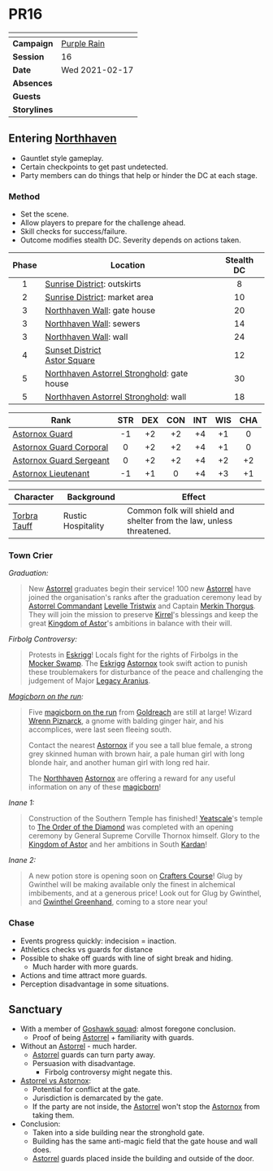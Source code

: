 # PR16

| []() | |
| --- | --- |
| **Campaign** | [Purple Rain](../purple-rain.md) |
| **Session** | 16 |
| **Date** | Wed 2021-02-17 |
| **Absences** | |
| **Guests** | |
| **Storylines** | |

## Entering [Northhaven](../../../astarus/places/cities/northhaven.md)

- Gauntlet style gameplay.
- Certain checkpoints to get past undetected.
- Party members can do things that help or hinder the DC at each stage.

### Method

- Set the scene.
- Allow players to prepare for the challenge ahead.
- Skill checks for success/failure.
- Outcome modifies stealth DC. Severity depends on actions taken.

| Phase | Location | Stealth DC |
|:---:| --- |:---:|
| 1 | [Sunrise District](../../../astarus/places/districts/sunrise-district.md): outskirts | 8 |
| 2 | [Sunrise District](../../../astarus/places/districts/sunrise-district.md): market area | 10 |
| 3 | [Northhaven Wall](../../../astarus/places/structures/northhaven-wall.md): gate house | 20 |
| 3 | [Northhaven Wall](../../../astarus/places/structures/northhaven-wall.md): sewers | 14 |
| 3 | [Northhaven Wall](../../../astarus/places/structures/northhaven-wall.md): wall | 24 |
| 4 | [Sunset District](../../../astarus/places/districts/sunset-district.md)<br />[Astor Square](../../../astarus/places/structures/astor-square.md) | 12 |
| 5 | [Northhaven Astorrel Stronghold](../../../astarus/places/strongholds/northhaven-astorrel-stronghold.md): gate house | 30 |
| 5 | [Northhaven Astorrel Stronghold](../../../astarus/places/strongholds/northhaven-astorrel-stronghold.md): wall | 18 |

| Rank | STR | DEX | CON | INT | WIS | CHA |
| --- |:---:|:---:|:---:|:---:|:---:|:---:|
| [Astornox Guard](../../../astarus/civilisations/kingdom-of-astor/organisations/astornox/ranks/1-guard.md) | -1 | +2 | +2 | +4 | +1 | 0 |
| [Astornox Guard Corporal](../../../astarus/civilisations/kingdom-of-astor/organisations/astornox/ranks/2-guard-corporal.md) | 0 | +2 | +2 | +4 | +1 | 0 |
| [Astornox Guard Sergeant](../../../astarus/civilisations/kingdom-of-astor/organisations/astornox/ranks/3-guard-sergeant.md) | 0 | +2 | +2 | +4 | +2 | +2 |
| [Astornox Lieutenant](../../../astarus/civilisations/kingdom-of-astor/organisations/astornox/ranks/4-lieutenant.md) | -1 | +1 | 0 | +4 | +3 | +1 |

| Character | Background | Effect |
| --- | --- | --- |
| [Torbra Tauff](../../../astarus/people/torbra-tauff.md) | Rustic Hospitality | Common folk will shield and shelter from the law, unless threatened. |

### Town Crier

*Graduation:*

> New [Astorrel](../../../astarus/civilisations/kingdom-of-astor/organisations/astorrel/astorrel.md) graduates begin their service! 100 new [Astorrel](../../../astarus/civilisations/kingdom-of-astor/organisations/astorrel/astorrel.md) have joined the organisation's ranks after the graduation ceremony lead by [Astorrel Commandant](../../../astarus/civilisations/kingdom-of-astor/organisations/astorrel/ranks/8-commandant.md) [Levelle Tristwix](../../../astarus/people/levelle-tristwix.md) and Captain [Merkin Thorgus](../../../astarus/people/merkin-thorgus.md). They will join the mission to preserve [Kirrel](../../../astarus/gods/gods/kirrel.md)'s blessings and keep the great [Kingdom of Astor](../../../astarus/civilisations/kingdom-of-astor/README.md)'s ambitions in balance with their will.

*Firbolg Controversy:*

> Protests in [Eskrigg](../../../astarus/places/cities/eskrigg.md)! Locals fight for the rights of Firbolgs in the [Mocker Swamp](../../../astarus/places/forests/mocker-swamp.md). The [Eskrigg](../../../astarus/places/cities/eskrigg.md) [Astornox](../../../astarus/civilisations/kingdom-of-astor/organisations/astornox/astornox.md) took swift action to punish these troublemakers for disturbance of the peace and challenging the judgement of Major [Legacy Aranius](../../../astarus/people/legacy-aranius.md).

*[Magicborn on the run](../storylines.md/magicborn-on-the-run.md):*

> Five [magicborn on the run](../storylines.md/magicborn-on-the-run.md) from [Goldreach](../../../astarus/civilisations/kingdom-of-astor/settlements/goldreach/README.md) are still at large! Wizard [Wrenn Piznarck](../../../astarus/people/wrenn-piznarck.md), a gnome with balding ginger hair, and his accomplices, were last seen fleeing south.
> 
> Contact the nearest [Astornox](../../../astarus/civilisations/kingdom-of-astor/organisations/astornox/astornox.md) if you see a tall blue female, a strong grey skinned human with brown hair, a pale human girl with long blonde hair, and another human girl with long red hair.
>
> The [Northhaven](../../../astarus/places/cities/northhaven.md) [Astornox](../../../astarus/civilisations/kingdom-of-astor/organisations/astornox/astornox.md) are offering a reward for any useful information on any of these [magicborn](../../../astarus/civilisations/kingdom-of-astor/magicborn.md)!

*Inane 1:*

> Construction of the Southern Temple has finished! [Yeatscale](../../../astarus/places/cities/yeatscale.md)'s temple to [The Order of the Diamond](../../../astarus/gods/the-order-of-the-diamond.md) was completed with an opening ceremony by General Supreme Corville Thornox himself. Glory to the [Kingdom of Astor](../../../astarus/civilisations/kingdom-of-astor/README.md) and her ambitions in South [Kardan](../../../astarus/places/continents/kardan.md)!

*Inane 2:*

> A new potion store is opening soon on [Crafters Course](../../../astarus/places/streets/crafters-course.md)! Glug by Gwinthel will be making available only the finest in alchemical imbibements, and at a generous price! Look out for Glug by Gwinthel, and [Gwinthel Greenhand](../../../astarus/people/gwinthel-greenhand.md), coming to a store near you!

### Chase

- Events progress quickly: indecision = inaction.
- Athletics checks vs guards for distance
- Possible to shake off guards with line of sight break and hiding.
  - Much harder with more guards.
- Actions and time attract more guards.
- Perception disadvantage in some situations.

## Sanctuary

- With a member of [Goshawk squad](../../../astarus/civilisations/kingdom-of-astor/organisations/astorrel/squads/goshawk.md): almost foregone conclusion.
  - Proof of being [Astorrel](../../../astarus/civilisations/kingdom-of-astor/organisations/astorrel/astorrel.md) + familiarity with guards.
- Without an [Astorrel](../../../astarus/civilisations/kingdom-of-astor/organisations/astorrel/astorrel.md) - much harder.
  - [Astorrel](../../../astarus/civilisations/kingdom-of-astor/organisations/astorrel/astorrel.md) guards can turn party away.
  - Persuasion with disadvantage.
    - Firbolg controversy might negate this.
- [Astorrel vs Astornox](../../astorrel-agents/storylines/astorrel-vs-astornox.md):
  - Potential for conflict at the gate.
  - Jurisdiction is demarcated by the gate.
  - If the party are not inside, the [Astorrel](../../../astarus/civilisations/kingdom-of-astor/organisations/astorrel/astorrel.md) won't stop the [Astornox](../../../astarus/civilisations/kingdom-of-astor/organisations/astornox/astornox.md) from taking them.
- Conclusion:
  - Taken into a side building near the stronghold gate.
  - Building has the same anti-magic field that the gate house and wall does.
  - [Astorrel](../../../astarus/civilisations/kingdom-of-astor/organisations/astorrel/astorrel.md) guards placed inside the building and outside of the door.
